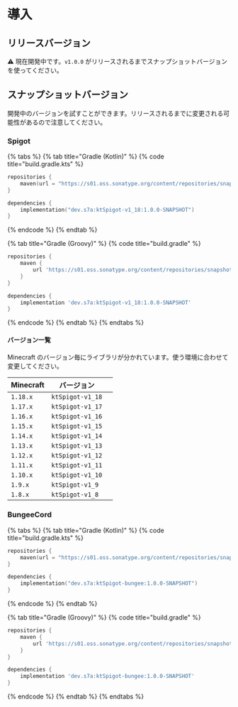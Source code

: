 # 導入

## リリースバージョン

:warning: 現在開発中です。`v1.0.0` がリリースされるまでスナップショットバージョンを使ってください。

## スナップショットバージョン

開発中のバージョンを試すことができます。リリースされるまでに変更される可能性があるので注意してください。

### Spigot

{% tabs %}
{% tab title="Gradle (Kotlin)" %}
{% code title="build.gradle.kts" %}
```kts
repositories {
    maven(url = "https://s01.oss.sonatype.org/content/repositories/snapshots/")
}

dependencies {
    implementation("dev.s7a:ktSpigot-v1_18:1.0.0-SNAPSHOT")
}
```
{% endcode %}
{% endtab %}

{% tab title="Gradle (Groovy)" %}
{% code title="build.gradle" %}
```groovy
repositories {
    maven {
        url 'https://s01.oss.sonatype.org/content/repositories/snapshots/'
    }
}

dependencies {
    implementation 'dev.s7a:ktSpigot-v1_18:1.0.0-SNAPSHOT'
}
```
{% endcode %}
{% endtab %}
{% endtabs %}

#### バージョン一覧

Minecraft のバージョン毎にライブラリが分かれています。使う環境に合わせて変更してください。

| Minecraft | バージョン            |   |
| --------- | ---------------- | - |
| `1.18.x`  | `ktSpigot-v1_18` |   |
| `1.17.x`  | `ktSpigot-v1_17` |   |
| `1.16.x`  | `ktSpigot-v1_16` |   |
| `1.15.x`  | `ktSpigot-v1_15` |   |
| `1.14.x`  | `ktSpigot-v1_14` |   |
| `1.13.x`  | `ktSpigot-v1_13` |   |
| `1.12.x`  | `ktSpigot-v1_12` |   |
| `1.11.x`  | `ktSpigot-v1_11` |   |
| `1.10.x`  | `ktSpigot-v1_10` |   |
| `1.9.x`   | `ktSpigot-v1_9`  |   |
| `1.8.x`   | `ktSpigot-v1_8`  |   |

### BungeeCord

{% tabs %}
{% tab title="Gradle (Kotlin)" %}
{% code title="build.gradle.kts" %}
```kts
repositories {
    maven(url = "https://s01.oss.sonatype.org/content/repositories/snapshots/")
}

dependencies {
    implementation("dev.s7a:ktSpigot-bungee:1.0.0-SNAPSHOT")
}
```
{% endcode %}
{% endtab %}

{% tab title="Gradle (Groovy)" %}
{% code title="build.gradle" %}
```groovy
repositories {
    maven {
        url 'https://s01.oss.sonatype.org/content/repositories/snapshots/'
    }
}

dependencies {
    implementation 'dev.s7a:ktSpigot-bungee:1.0.0-SNAPSHOT'
}
```
{% endcode %}
{% endtab %}
{% endtabs %}
